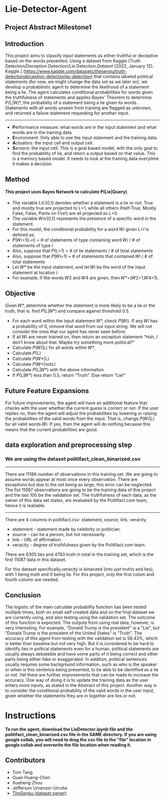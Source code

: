 # Lie-Detector-Agent
## Project Abstract Milestone1

## Introduction
This project aims to classify input statements as either truthful or deceptive based on the words presented. Using a dataset from Kaggle [Truth Detection/Deception Detection/Lie Detection.*Dataset* (2022, January 12). Kaggle.] (https://www.kaggle.com/datasets/thesergiu/truth-detectiondeception-detectionlie-detection) that contains labeled political statements (for now, we might change the data set as we later on), we develop a probabilistic agent to determine the likelihood of a statement being a lie. The agent calculates conditional probabilities for words given the truthfulness of statements and applies Bayes' Theorem to determine *P(L|W*)*, the probability of a statement being a lie given its words. Statements with all words unseen from training are flagged as unknown, and returned a failure statement requesting for another input.

---

* **P**erformance measure: what words are in the input statement and what words are in the training data
* **E**nvironment: Only able to see the input statement and the training data.
* **A**ctuators: the input cell and output cell.
* **S**ensors: the input cell.
This is a goal based model, with the only goal to find the probability of lie, and return a output based on that value. This is a memory based model. It needs to look at the training data everytime it makes a decision.


## Method
#### This project uses **Bayes Network** to calculate P(Lie|Query)
* The variable L∈{0,1} denotes whether a statement is a lie or not. True and mostly true are projected to L=1, while all others (Half-True, Mostly False, False, Pants on Fire!) are all projected as L=0.
* The variable 𝑊𝑖∈{0,1} represents the presence of a specific word in the statement.
* For this model, the conditional probability for a word 𝑊𝑖 given L=*l* is defined as:
* 𝑃(𝑊𝑖=1∣L=l) = # of statements of type containing word 𝑊𝑖 / # of statements of type *l*
* Also, suppose that 𝑃(L=1) = # of lie statements / # of total statements
* Also, suppose that 𝑃(𝑊i=1) = # of statements that contained 𝑊i / # of total statements
* Let 𝑊* be the input statement, and let 𝑊i be the word of the input statement at location *i*.
* For example, if the words 𝑊2 and 𝑊4 are given, then 𝑊*={𝑊2=1,𝑊4=1}.


## Objective
Given 𝑊*, determine whether the statement is more likely to be a lie or the truth, that is: find 𝑃(L|𝑊*) and compare against threshold 0.5.
* For each word within the input statement 𝑊*, check 𝑃(𝑊i). If any 𝑊i has a probability of 0, remove that word from our input string. We will not consider the ones that our agent has never seen before. 
* If all 𝑊i are never trained on, then return an exception statement “Huh, I don’t know about that. Maybe try something more political?”
* Calculate 𝑃(𝑊i|L) for all words within 𝑊*, 
* Calculate 𝑃(L)
* Calculate 𝑃(𝑊*|L)
* Calculate 𝑃(𝑊*|notL)
* Calculate 𝑃(L|𝑊*) with the above information
* If 𝑃(L|𝑊*) less than 0.5, return “Truth”. Else return “Lie!”


## Future Feature Expansions
For future improvements, the agent will have an additional feature that checks with the user whether the current guess is correct or not. If the user replies no, then the agent will adjust the probabilities by lowering or raising the probabilities of the valid words from the input. That is, change 𝑃(𝑊i|L) for all valid words 𝑊i. If yes, then the agent will do nothing because this means that the current probabilities are good.

##  data exploration and preprocessing step

### We are using the dataset politifact_clean_binarized.csv

---

There are 11188 number of observations in this training set. We are going to assume words appear at most once every observation. There are exceptions but due to the set being so large, this error can be neglected. The fist 11087 observations are going to be the training data of this project and the last 100 be the validation set.
The truthfulness of each data, as the owner of this data set states, are evaluated by the Politifact.com team, hence it is realiable.

---

There are 4 columns in politifact.csv: statement, source, link, veracity.

* statement - statement made by celebrity or politician.
* source - can be a person, but not necessarily.
* link - URL of affirmation.
* veracity - degree of truthfulness given by the Politifact.com team.

There are 6305 lies and 4783 truth in total in the training set, which is the first 11087 data in this dataset.

For this dataset specifically,veracity is binarized (into just truths and lies), with 1 being truth and 0 being lie.
For this project, only the first colum and fourth column are needed.



## Conclusion
The logistic of the main calculate probability function has been tested multiple times, both on small self created data and on the final dataset we are currently using, and also testing using the validation set. The outcome of this function is expected. The outputs from using real data, however, is very interesting. For example, "Donald Trump is the president" is a "Lie", but "Donald Trump is the president of the United States" is "Truth". The accuracy of this agent from testing with the validation set is 58.43%, which is better than baseline but not very high. But it is considered to be hard to identify lies in poltical statements even for a human, political statements are usually always debateble and have some parts of it being correct and other parts being either fake or exaggerated. In addition, political sentences usually requires some background information, such as who is the speaker or when is this sentence being presented, to be able to be identified as a lie or not. Yet there are further improvements that can be made to increase the accuracy. One way of doing it is to update the training data as the user enters more inputs, as stated in the Abstract of this project. Another way is to consider the conditional probability of the valid words in the user input, given whether the statements they are in together are lies or not.


# Instructions
**To run the agent, download the LieDetector.ipynb file and the politifact_clean_binarized.csv file in the SAME directory. If you are using google collab, you will need to drag the csv file to the "file" location in google collab and overwrite the file location when reading it.**


## Contributors
* Tom Tang
* Guan Huang-Chen
* Xueheng Zhou
* Jefferson Umanzor-Urrutia
* [TheSergiu (dataset owner)](https://www.kaggle.com/thesergiu)
